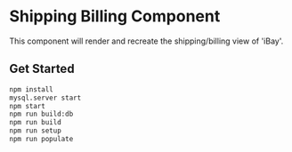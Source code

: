 # Shipping Billing Component

This component will render and recreate the shipping/billing view of 'iBay'.

## Get Started

```bash
npm install
mysql.server start
npm start
npm run build:db
npm run build
npm run setup
npm run populate
```
